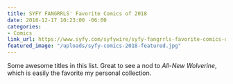 ```yaml
---
title: SYFY FANGRRLS' Favorite Comics of 2018
date: 2018-12-17 10:23:00 -06:00
categories:
- Comics
link_url: https://www.syfy.com/syfywire/syfy-fangrrls-favorite-comics-of-2018
featured_image: "/uploads/syfy-comics-2018-featured.jpg"
---
```


Some awesome titles in this list. Great to see a nod to *All-New Wolverine*, which is easily the favorite my personal collection.
